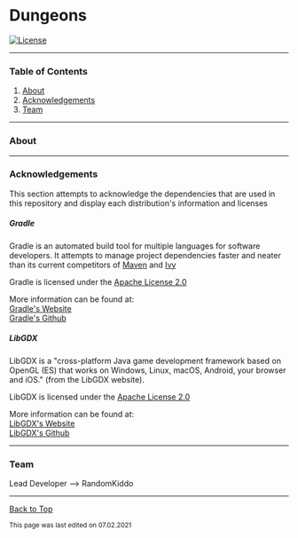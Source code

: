 # Dungeons

[![License](https://img.shields.io/github/license/RandomKiddo/Dungeons)](https://www.gnu.org/license/gpl-3.0.en.html)

___

### Table of Contents

1. [About](#about)
2. [Acknowledgements](#acknowledgements)
3. [Team](#team)

___

### About

___

### Acknowledgements

This section attempts to acknowledge the dependencies that are used in this repository and display each distribution's information and licenses

##### Gradle

Gradle is an automated build tool for multiple languages for software developers. It attempts to manage project dependencies faster and neater than its current competitors of [Maven](https://maven.apache.org) and [Ivy](https://www.ivy.co)

Gradle is licensed under the [Apache License 2.0](https://www.apache.org/licenses/LICENSE-2.0)

More information can be found at: <br>
[Gradle's Website](https://gradle.org) <br>
[Gradle's Github](https://github.com/gradle/gradle)

##### LibGDX

LibGDX is a "cross-platform Java game development framework based on OpenGL (ES) that works on Windows, Linux, macOS, Android, your browser and iOS." (from the LibGDX website).

LibGDX is licensed under the [Apache License 2.0](https://www.apache.org/licenses/LICENSE-2.0)

More information can be found at: <br>
[LibGDX's Website](https://libgdx.com) <br>
[LibGDX's Github](https://github.com/libgdx/libgdx)

___

### Team

Lead Developer --> RandomKiddo

___

[Back to Top](#dungeons)

<sub>This page was last edited on 07.02.2021</sub>